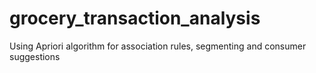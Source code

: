 # grocery_transaction_analysis
Using Apriori algorithm for association rules, segmenting and consumer suggestions
